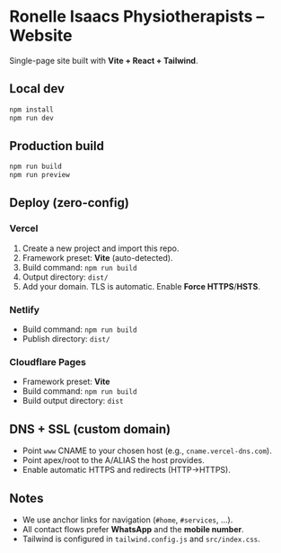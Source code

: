 # Ronelle Isaacs Physiotherapists – Website

Single-page site built with **Vite + React + Tailwind**.

## Local dev
```bash
npm install
npm run dev
```

## Production build
```bash
npm run build
npm run preview
```

## Deploy (zero-config)
### Vercel
1. Create a new project and import this repo.
2. Framework preset: **Vite** (auto-detected).
3. Build command: `npm run build`
4. Output directory: `dist/`
5. Add your domain. TLS is automatic. Enable **Force HTTPS**/**HSTS**.

### Netlify
- Build command: `npm run build`
- Publish directory: `dist/`

### Cloudflare Pages
- Framework preset: **Vite**
- Build command: `npm run build`
- Build output directory: `dist`

## DNS + SSL (custom domain)
- Point `www` CNAME to your chosen host (e.g., `cname.vercel-dns.com`).
- Point apex/root to the A/ALIAS the host provides.
- Enable automatic HTTPS and redirects (HTTP→HTTPS).

## Notes
- We use anchor links for navigation (`#home`, `#services`, ...).
- All contact flows prefer **WhatsApp** and the **mobile number**.
- Tailwind is configured in `tailwind.config.js` and `src/index.css`.
